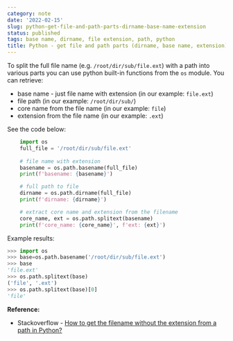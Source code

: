 ```yaml
---
category: note
date: '2022-02-15'
slug: python-get-file-and-path-parts-dirname-base-name-extension
status: published
tags: base name, dirname, file extension, path, python
title: Python - get file and path parts (dirname, base name, extension)
---
```

To split the full file name (e.g. `/root/dir/sub/file.ext`) with a path into various parts you can use python built-in functions from the `os` module.
You can retrieve:
- base name - just file name with extension (in our example: `file.ext`)
- file path (in our example: `/root/dir/sub/`)
- core name from the file name (in our example: `file`)
- extension from the file name (in our example: `.ext`)

See the code below:
```python
    import os
    full_file = '/root/dir/sub/file.ext'
    
    # file name with extension 
    basename = os.path.basename(full_file)
    print(f'basename: {basename}')

    # full path to file
    dirname = os.path.dirname(full_file)
    print(f'dirname: {dirname}')

    # extract core name and extension from the filename
    core_name, ext = os.path.splitext(basename)
    print(f'core_name: {core_name}', f'ext: {ext}')
```

Example results:
```python
>>> import os
>>> base=os.path.basename('/root/dir/sub/file.ext')
>>> base
'file.ext'
>>> os.path.splitext(base)
('file', '.ext')
>>> os.path.splitext(base)[0]
'file'
```

**Reference:**
- Stackoverflow - [How to get the filename without the extension from a path in Python?](https://stackoverflow.com/questions/678236)

